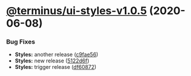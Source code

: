 # [@terminus/ui-styles-v1.0.5](https://github.com/GetTerminus/terminus-oss/compare/@terminus/ui-styles-v1.0.4...@terminus/ui-styles-v1.0.5) (2020-06-08)


### Bug Fixes

* **Styles:** another release ([c9fae56](https://github.com/GetTerminus/terminus-oss/commit/c9fae56488ed6d7111c416ecbf68aab29c0a5f45))
* **Styles:** new release ([5122d6f](https://github.com/GetTerminus/terminus-oss/commit/5122d6f08695d16e29d46a2cedda40ef284fe156))
* **Styles:** trigger release ([df60872](https://github.com/GetTerminus/terminus-oss/commit/df60872a56f9d6fc931e2fa04d7bed67b51f52ca))

